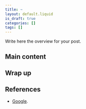 ```yaml
---
title: ~
layout: default.liquid
is_draft: true
categories: []
tags: []
---
```

Write here the overview for your post.

## Main content

## Wrap up

## References

- [Google](https://www.google.es).
